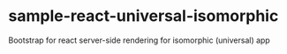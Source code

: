 # sample-react-universal-isomorphic
Bootstrap for react server-side rendering for isomorphic (universal) app
